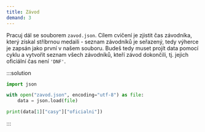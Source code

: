 ```yaml
---
title: Závod
demand: 3
---
```


Pracuj dál se souborem `zavod.json`. Cílem cvičení je zjistit čas závodníka, který získal stříbrnou medaili - seznam závodníků je seřazený, tedy výherce je zapsán jako první v našem souboru. Budeš tedy muset projít data pomocí cyklu a vytvořit seznam všech závodníků, kteří závod dokončili, tj. jejich oficiální čas není `'DNF'`.

:::solution
```py
import json

with open("zavod.json", encoding="utf-8") as file:
    data = json.load(file)

print(data[1]["casy"]["oficialni"])
```
:::
